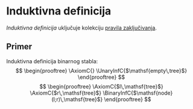 # Induktivna definicija

*Induktivna definicija* uključuje kolekciju [pravila zaključivanja](pravila-zaključivanja.md). 

## Primer

Induktivna definicija binarnog stabla:
$$
\begin{prooftree}
\AxiomC{}
\UnaryInfC{$\mathsf{empty\,tree}$}
\end{prooftree}
$$
$$
\begin{prooftree}
\AxiomC{$l\,\mathsf{tree}$}
\AxiomC{$r\,\mathsf{tree}$}
\BinaryInfC{$\mathsf{node}(l;r)\,\mathsf{tree}$}
\end{prooftree}
$$
